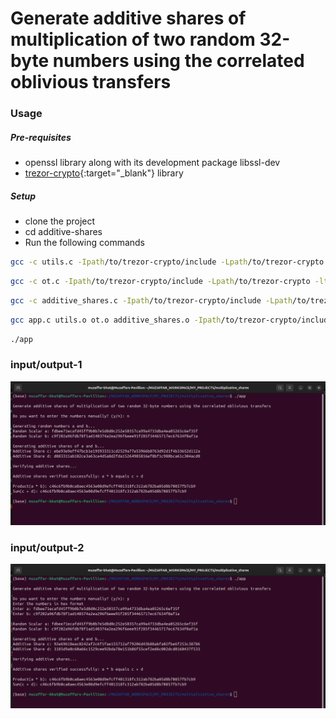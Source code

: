 # Generate additive shares of multiplication of two random 32-byte numbers using the correlated oblivious transfers

### Usage

##### Pre-requisites

- openssl library along with its development package libssl-dev
- [trezor-crypto](https://github.com/trezor/trezor-firmware/tree/main/crypto){:target="\_blank"} library

##### Setup

- clone the project
- cd additive-shares
- Run the following commands

```bash
gcc -c utils.c -Ipath/to/trezor-crypto/include -Lpath/to/trezor-crypto -ltrezor-crypto -lssl -lcrypto -o utils.o
```

```bash
gcc -c ot.c -Ipath/to/trezor-crypto/include -Lpath/to/trezor-crypto -ltrezor-crypto -lssl -lcrypto -o ot.o
```

```bash
gcc -c additive_shares.c -Ipath/to/trezor-crypto/include -Lpath/to/trezor-crypto -ltrezor-crypto -lssl -lcrypto -o additive_shares.o
```

```bash
gcc app.c utils.o ot.o additive_shares.o -Ipath/to/trezor-crypto/include -Lpath/to/trezor-crypto -ltrezor-crypto -lssl -lcrypto -o app
```

```bash
./app
```

### input/output-1

![alt text](image.png)

### input/output-2

![alt text](image-1.png)
